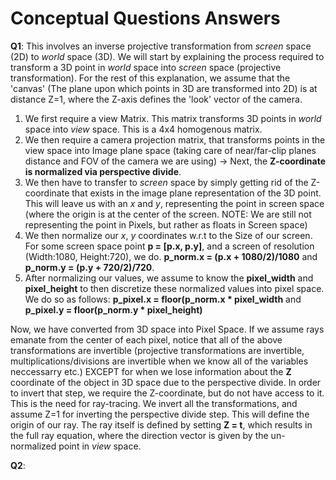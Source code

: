 # Conceptual Questions Answers

**Q1**:
This involves an inverse projective transformation from *screen* space (2D) to *world* space (3D). We will start by explaining the process required to transform a 3D point in *world* space into *screen* space (projective transformation). For the rest of this explanation, we assume that the 'canvas' (The plane upon which points in 3D are transformed into 2D) is at distance Z=1, where the Z-axis defines the 'look' vector of the camera.
1. We first require a view Matrix. This matrix transforms 3D points in *world* space into *view* space. This is a 4x4 homogenous matrix. 
2. We then require a camera projection matrix, that transforms points in the view space into Image plane space (taking care of near/far-clip planes distance and FOV of the camera we are using) -> Next, the **Z-coordinate is normalized via perspective divide**. 
3. We then have to transfer to *screen* space by simply getting rid of the Z-coordinate that exists in the image plane representation of the 3D point. This will leave us with an *x* and *y*, representing the point in screen space (where the origin is at the center of the screen. NOTE: We are still not representing the point in Pixels, but rather as floats in Screen space) 
4. We then normalize our *x*, *y* coordinates w.r.t to the Size of our screen. For some screen space point **p = [p.x, p.y]**, and a screen of resolution (Width:1080, Height:720), we do. **p_norm.x = (p.x + 1080/2)/1080** and **p_norm.y = (p.y + 720/2)/720**.
5. After normalizing our values, we assume to know the **pixel_width** and **pixel_height** to then discretize these normalized values into pixel space. We do so as follows: **p_pixel.x = floor(p_norm.x * pixel_width** and **p_pixel.y = floor(p_norm.y * pixel_height)** 

Now, we have converted from 3D space into Pixel Space. If we assume rays emanate from the center of each pixel, notice that all of the above transformations are invertible (projective transformations are invertible, multiplications/divisions are invertible when we know all of the variables neccessarry etc.) EXCEPT for when we lose information about the **Z** coordinate of the object in 3D space due to the perspective divide. In order to invert that step, we require the Z-coordinate, but do not have access to it. This is the need for ray-tracing. We invert all the transformations, and assume Z=1 for inverting the perspective divide step. This will define the origin of our ray. The ray itself is defined by setting **Z = t**, which results in the full ray equation, where the direction vector is given by the un-normalized point in *view* space. 

**Q2**:
